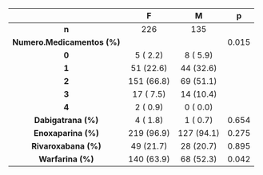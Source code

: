 

|            &nbsp;             |     F      |     M      |   p   |
|:-----------------------------:|:----------:|:----------:|:-----:|
|             **n**             |    226     |    135     |       |
|  **Numero.Medicamentos (%)**  |            |            | 0.015 |
|             **0**             |  5 ( 2.2)  |  8 ( 5.9)  |       |
|             **1**             | 51 (22.6)  | 44 (32.6)  |       |
|             **2**             | 151 (66.8) | 69 (51.1)  |       |
|             **3**             | 17 ( 7.5)  | 14 (10.4)  |       |
|             **4**             |  2 ( 0.9)  |  0 ( 0.0)  |       |
|   **Dabigatrana (%)**   |  4 ( 1.8)  |  1 ( 0.7)  | 0.654 |
|   **Enoxaparina (%)**   | 219 (96.9) | 127 (94.1) | 0.275 |
|  **Rivaroxabana (%)**   | 49 (21.7)  | 28 (20.7)  | 0.895 |
|    **Warfarina (%)**    | 140 (63.9) | 68 (52.3)  | 0.042 |

